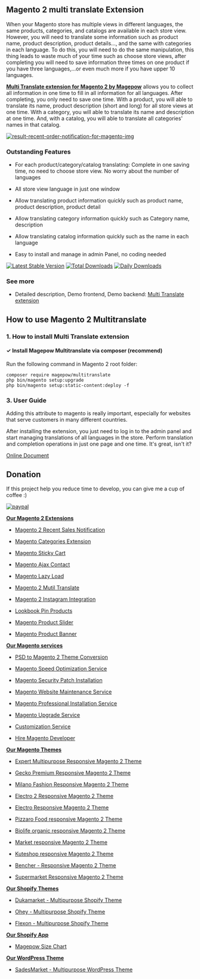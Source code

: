 ## Magento 2 multi translate Extension

When your Magento store has multiple views in different languages, the same products, categories, and catalogs are available in each store view. However, you will need to translate some information such as product name, product description, product details..., and the same with categories in each language. To do this, you will need to do the same manipulation, this thing leads to waste much of your time such as choose store views, after completing you will need to save information three times on one product if you have three languages,...or even much more if you have upper 10 languages.

[**Multi Translate extension for Magento 2 by Magepow**](https://magepow.com/magento-2-multi-translate.html) allows you to collect all information in one time to fill in all information for all languages. After completing, you only need to save one time. With a product, you will able to translate its name, product description (short and long) for all store views at one time. With a category, you will able to translate its name and description at one time. And, with a catalog, you will able to translate all categories' names in that catalog.

[![result-recent-order-notification-for-magento-img](
https://github.com/magepow/magento-2-multiple-translate/blob/master/magento-2-multitranslate.png)](https://magepow.com/magento-2-multi-translate.html)

### Outstanding Features

- For each product/category/catalog translating: Complete in one saving time, no need to choose store view. No worry about the number of languages

- All store view language in just one window

- Allow translating product information quickly such as product name, product description, product detail

- Allow translating category information quickly such as Category name, description

- Allow translating catalog information quickly such as the name in each language

- Easy to install and manage in admin Panel, no coding needed

[![Latest Stable Version](https://poser.pugx.org/magepow/multitranslate/v/stable)](https://packagist.org/packages/magepow/multitranslate)
[![Total Downloads](https://poser.pugx.org/magepow/multitranslate/downloads)](https://packagist.org/packages/magepow/multitranslate)
[![Daily Downloads](https://poser.pugx.org/magepow/multitranslate/d/daily)](https://packagist.org/packages/magepow/multitranslate)

### See more

- Detailed description, Demo frontend, Demo backend: [Multi Translate extension ](https://magepow.com/magento-2-multi-translate.html)

## How to use Magento 2 Multitranslate
### 1. How to install Multi Translate extension
#### ✓ Install Magepow Multitranslate via composer (recommend)
Run the following command in Magento 2 root folder:

```
composer require magepow/multitranslate
php bin/magento setup:upgrade
php bin/magento setup:static-content:deploy -f
```

### 3. User Guide

Adding this attribute to magento is really important, especially for websites that serve customers in many different countries.

After installing the extension, you just need to log in to the admin panel and start managing translations of all languages ​​in the store. Perform translation and completion operations in just one page and one time. It's great, isn't it?

[Online Document](https://docs.alothemes.com/m2/extension/multitranslate/)

## Donation

If this project help you reduce time to develop, you can give me a cup of coffee :) 

[![paypal](https://www.paypalobjects.com/en_US/i/btn/btn_donateCC_LG.gif)](https://www.paypal.com/paypalme/alopay)


**[Our Magento 2 Extensions](https://magepow.com/magento-2-extensions.html)**

* [Magento 2 Recent Sales Notification](https://magepow.com/magento-2-recent-sales-notification.html)

* [Magento Categories Extension](https://magepow.com/magento-categories-extension.html)

* [Magento Sticky Cart](https://magepow.com/magento-sticky-cart.html)

* [Magento Ajax Contact](https://magepow.com/magento-ajax-contact-form.html)

* [Magento Lazy Load](https://magepow.com/magento-lazy-load.html)

* [Magento 2 Mutil Translate](https://magepow.com/magento-multi-translate.html)

* [Magento 2 Instagram Integration](https://magepow.com/magento-2-instagram.html)

* [Lookbook Pin Products](https://magepow.com/lookbook-pin-products.html)

* [Magento Product Slider](https://magepow.com/magento-product-slider.html)

* [Magento Product Banner](https://magepow.com/magento-banner-slider.html)

**[Our Magento services](https://magepow.com/magento-services.html)**

* [PSD to Magento 2 Theme Conversion](https://magepow.com/psd-to-magento-theme-conversion.html)

* [Magento Speed Optimization Service](https://magepow.com/magento-speed-optimization-service.html)

* [Magento Security Patch Installation](https://magepow.com/magento-security-patch-installation.html)

* [Magento Website Maintenance Service](https://magepow.com/website-maintenance-service.html)

* [Magento Professional Installation Service](https://magepow.com/professional-installation-service.html)

* [Magento Upgrade Service](https://magepow.com/magento-upgrade-service.html)

* [Customization Service](https://magepow.com/customization-service.html)

* [Hire Magento Developer](https://magepow.com/hire-magento-developer.html)

**[Our Magento Themes](https://alothemes.com/)**

* [Expert Multipurpose Responsive Magento 2 Theme](https://1.envato.market/c/1314680/275988/4415?u=https://themeforest.net/item/expert-premium-responsive-magento-2-and-1-support-rtl-magento-2-/21667789)

* [Gecko Premium Responsive Magento 2 Theme](https://1.envato.market/c/1314680/275988/4415?u=https://themeforest.net/item/gecko-responsive-magento-2-theme-rtl-supported/24677410)

* [Milano Fashion Responsive Magento 2 Theme](https://1.envato.market/c/1314680/275988/4415?u=https://themeforest.net/item/milano-fashion-responsive-magento-1-2-theme/12141971)

* [Electro 2 Responsive Magento 2 Theme](https://1.envato.market/c/1314680/275988/4415?u=https://themeforest.net/item/electro2-premium-responsive-magento-2-rtl-supported/26875864)

* [Electro Responsive Magento 2 Theme](https://1.envato.market/c/1314680/275988/4415?u=https://themeforest.net/item/electro-responsive-magento-1-2-theme/17042067)

* [Pizzaro Food responsive Magento 2 Theme](https://1.envato.market/c/1314680/275988/4415?u=https://themeforest.net/item/pizzaro-food-responsive-magento-1-2-theme/19438157)

* [Biolife organic responsive Magento 2 Theme](https://1.envato.market/c/1314680/275988/4415?u=https://themeforest.net/item/biolife-organic-food-magento-2-theme-rtl-supported/25712510)

* [Market responsive Magento 2 Theme](https://1.envato.market/c/1314680/275988/4415?u=https://themeforest.net/item/market-responsive-magento-2-theme/22997928)

* [Kuteshop responsive Magento 2 Theme](https://1.envato.market/c/1314680/275988/4415?u=https://themeforest.net/item/kuteshop-multipurpose-responsive-magento-1-2-theme/12985435)

* [Bencher - Responsive Magento 2 Theme](https://1.envato.market/c/1314680/275988/4415?u=https://themeforest.net/item/bencher-responsive-magento-1-2-theme/15787772)

* [Supermarket Responsive Magento 2 Theme](https://1.envato.market/c/1314680/275988/4415?u=https://themeforest.net/item/supermarket-responsive-magento-1-2-theme/18447995)

**[Our Shopify Themes](https://themeforest.net/user/alotheme)**

* [Dukamarket - Multipurpose Shopify Theme](https://1.envato.market/c/1314680/275988/4415?u=https://themeforest.net/item/dukamarket-multipurpose-shopify-theme/36158349)

* [Ohey - Multipurpose Shopify Theme](https://1.envato.market/c/1314680/275988/4415?u=https://themeforest.net/item/ohey-multipurpose-shopify-theme/34624195)

* [Flexon - Multipurpose Shopify Theme](https://1.envato.market/c/1314680/275988/4415?u=https://themeforest.net/item/flexon-multipurpose-shopify-theme/33461048)

**[Our Shopify App](https://apps.shopify.com/partners/maggicart)**

* [Magepow Size Chart](https://apps.shopify.com/magepow-size-chart)

**[Our WordPress Theme](https://themeforest.net/user/alotheme/portfolio)**

* [SadesMarket - Multipurpose WordPress Theme](https://1.envato.market/c/1314680/275988/4415?u=https://themeforest.net/item/sadesmarket-multipurpose-wordpress-theme/35369933)

